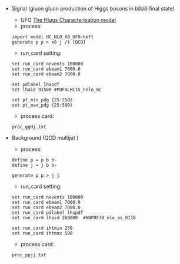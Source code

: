 


* Signal (gluon gluon production of Higgs bosons in $b\bar{b}b\bar{b}$ final state)  
    * UFO [The Higgs Characterisation model](https://feynrules.irmp.ucl.ac.be/wiki/HiggsCharacterisation)  
    * process:   
     ```
    import model HC_NLO_X0_UFO-heft
    generate p p > x0 j /t [QCD]
    ```

    * run_card setting:  
    ```
    set run_card nevents 100000
    set run_card ebeam1 7000.0
    set run_card ebeam2 7000.0

    set pdlabel lhapdf
    set lhaid 91500 #PDF4LHC15_nnlo_mc

    set pt_min_pdg {25:250}
    set pt_max_pdg {25:500}
    ```
    
    
    * process card:
    ```
    proc_ggHj.txt
    ```




* Background (QCD multijet )   
    * process:   
    ```
    define p = p b b~
    define j = j b b~

    generate p p > j j
    ```  
    
    * run_card setting:
    ```
    set run_card nevents 100000
    set run_card ebeam1 7000.0
    set run_card ebeam2 7000.0
    set run_card pdlabel lhapdf 
    set run_card lhaid 260000  #NNPDF30_nlo_as_0118

    set run_card ihtmin 250
    set run_card ihtmax 500
    ```
    * process card:
    ```
    proc_ppjj.txt
    ```